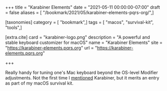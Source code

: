 +++
title = "Karabiner Elements"
date = "2021-05-11 00:00:00-07:00"
draft = false
aliases = [ "/bookmark/2021/05/karabiner-elements-pqrs-org/",]

[taxonomies]
category = [ "bookmark",]
tags = [ "macos", "survival-kit", "tools",]

[extra.cite]
card = "karabiner-logo.png"
description = "A powerful and stable keyboard customizer for macOS"
name = "Karabiner Elements"
site = "https://karabiner-elements.pqrs.org"
url = "https://karabiner-elements.pqrs.org"

+++

[mentioned]: /note/2019/06/karabiner

Really handy for tuning one's Mac keyboard beyond the OS-level Modifier adjustments.
Not the first time I [mentioned] Karabiner, but it merits an entry as part of my macOS survival kit.